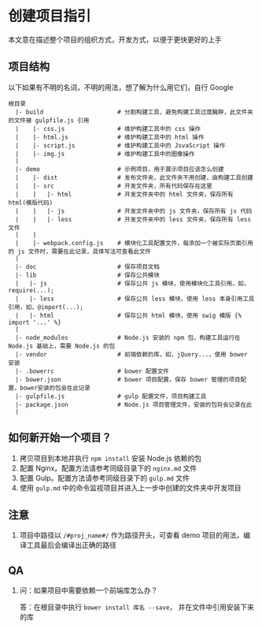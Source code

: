 # 创建项目指引

本文意在描述整个项目的组织方式，开发方式，以便于更快更好的上手

## 项目结构
以下如果有不明的名词，不明的用法，想了解为什么用它们，自行 Google

    根目录
      |- build                     # 分割构建工具，避免构建工具过度臃肿，此文件夹的文件被 gulpfile.js 引用
      |    |- css.js               # 维护构建工具中的 css 操作
      |    |- html.js              # 维护构建工具中的 html 操作
      |    |- script.js            # 维护构建工具中的 JsvaScript 操作
      |    |- img.js               # 维护构建工具中的图像操作
      |
      |- demo                      # 示例项目，用于展示项目应该怎么创建
      |    |- dist                 # 发布文件夹，此文件夹不用创建，由构建工具创建
      |    |- src                  # 开发文件夹，所有代码保存在这里
      |    |   |- html             # 开发文件夹中的 html 文件夹，保存所有 html(模版代码)
      |    |   |- js               # 开发文件夹中的 js 文件夹，保存所有 js 代码
      |    |   |- less             # 开发文件夹中的 less 文件夹，保存所有 less 文件
      |    |
      |    |- webpack.config.js    # 模块化工具配置文件，每添加一个被实际页面引用的 js 文件时，需要在此记录，具体写法可查看此文件
      |
      |- doc                       # 保存项目文档
      |- lib                       # 保存公共模块
      |   |- js                    # 保存公共 js 模块，使用模块化工具引用，如，require(...);
      |   |- less                  # 保存公共 less 模块，使用 less 本身引用工具引用，如，@import(...);
      |   |- html                  # 保存公共 html 模块，使用 swig 模版 {% import '...' %}
      |
      |- node_modules              # Node.js 安装的 npm 包，构建工具运行在 Node.js 基础上，需要 Node.js 的包
      |- vendor                    # 前端依赖的库，如，jQuery...，使用 bower 安装
      |- .bowerrc                  # bower 配置文件
      |- bower.json                # bower 项目配置，保存 bower 管理的项目配置，bower安装的包会在此记录
      |- gulpfile.js               # gulp 配置文件，项目构建工具
      |- package.json              # Node.js 项目管理文件，安装的包将会记录在此
      |

## 如何新开始一个项目？
1. 拷贝项目到本地并执行 `npm install` 安装 Node.js 依赖的包
2. 配置 Nginx。配置方法请参考同级目录下的 `nginx.md` 文件
3. 配置 Gulp。配置方法请参考同级目录下的 `gulp.md` 文件
4. 使用 `gulp.md` 中的命令监视项目并进入上一步中创建的文件夹中开发项目

## 注意
1. 项目中路径以 `/#proj_name#/` 作为路径开头，可查看 demo 项目的用法，编译工具最后会编译出正确的路径

## QA
1. 问：如果项目中需要依赖一个前端库怎么办？

   答：在根目录中执行 `bower install 库名 --save`， 并在文件中引用安装下来的库

